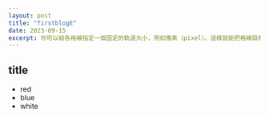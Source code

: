 ```yaml
---
layout: post
title: "firstblogE"
date: 2023-09-15
excerpt: 你可以給各格線指定一個固定的軌道大小，例如像素（pixel）。這樣就能把格線設為指定的像素，以貼近你期望的排版。也可以創建一個使用百分比、或是新的 fr 單位之格線。fr 單位就是為了格線布局而生。
---
```

## title ##
* red
* blue
* white
